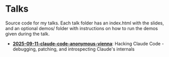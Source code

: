 # Talks

Source code for my talks. Each talk folder has an index.html with the slides, and an optional demos/ folder with instructions on how to run the demos given during the talk.

- **[2025-09-11-claude-code-anonymous-vienna](./2025-09-11-claude-code-anonymous-vienna)**: Hacking Claude Code - debugging, patching, and introspecting Claude's internals